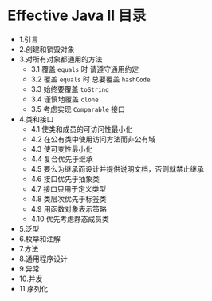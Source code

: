 
# Effective Java II 目录
-  1.引言
-  2.创建和销毁对象
-  3.对所有对象都通用的方法
    - 3.1 覆盖 `equals` 时 请遵守通用约定
    - 3.2 覆盖 `equals` 时 总要覆盖 `hashCode`
    - 3.3 始终要覆盖 `toString`
    - 3.4 谨慎地覆盖 `clone`
    - 3.5 考虑实现 `Comparable` 接口
-  4.类和接口
    - 4.1 使类和成员的可访问性最小化
    - 4.2 在公有类中使用访问方法而非公有域
    - 4.3 使可变性最小化
    - 4.4 复合优先于继承
    - 4.5 要么为继承而设计并提供说明文档，否则就禁止继承
    - 4.6 接口优先于抽象类
    - 4.7 接口只用于定义类型
    - 4.8 类层次优先于标签类
    - 4.9 用函数对象表示策略
    - 4.10 优先考虑静态成员类
-  5.泛型
-  6.枚举和注解
-  7.方法
-  8.通用程序设计
-  9.异常
-  10.并发
-  11.序列化